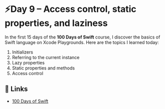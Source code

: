 # ⚡️Day 9 – Access control, static properties, and laziness

In the first 15 days of the **100 Days of Swift** course, I discover the basics of Swift language on Xcode Playgrounds. Here are the topics I learned today:

1. Initializers
2. Referring to the current instance
3. Lazy properties
4. Static properties and methods
5. Access control

## 🔗 Links
- [100 Days of Swift](https://www.hackingwithswift.com/100/9)
